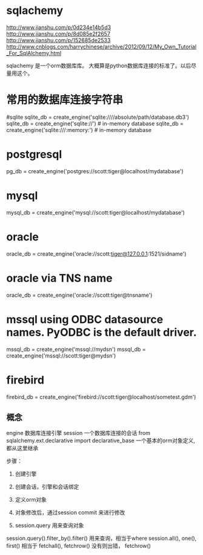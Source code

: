 # sqlachemy

http://www.jianshu.com/p/0d234e14b5d3
http://www.jianshu.com/p/8d085e2f2657
http://www.jianshu.com/p/152685de2533
http://www.cnblogs.com/harrychinese/archive/2012/09/12/My_Own_Tutorial_For_SqlAlchemy.html


sqlachemy 是一个orm数据库库。 大概算是python数据库连接的标准了。以后尽量用这个。


常用的数据库连接字符串
==============================
#sqlite
sqlite_db = create_engine('sqlite:////absolute/path/database.db3')
sqlite_db = create_engine('sqlite://')  # in-memory database
sqlite_db = create_engine('sqlite:///:memory:') # in-memory database
# postgresql
pg_db = create_engine('postgres://scott:tiger@localhost/mydatabase')
# mysql
mysql_db = create_engine('mysql://scott:tiger@localhost/mydatabase')
# oracle
oracle_db = create_engine('oracle://scott:tiger@127.0.0.1:1521/sidname')
# oracle via TNS name
oracle_db = create_engine('oracle://scott:tiger@tnsname')
# mssql using ODBC datasource names.  PyODBC is the default driver.
mssql_db = create_engine('mssql://mydsn')
mssql_db = create_engine('mssql://scott:tiger@mydsn')
# firebird
firebird_db = create_engine('firebird://scott:tiger@localhost/sometest.gdm')


## 概念
engine  数据库连接引擎
session  一个数据库连接的会话
from sqlalchemy.ext.declarative import declarative_base  一个基本的orm对象定义,都从这里继承


步骤：
  1. 创建引擎
  2. 创建会话，引擎和会话绑定
  3. 定义orm对象

  4.  对象修改后，通过session commit 来进行修改
  5.  session.query 用来查询对象


  session.query().filter_by().filter() 用来查询，相当于where
  session.all(), one(), first()  相当于 fetchall(), fetchrow() 没有则出错， fetchrow()




